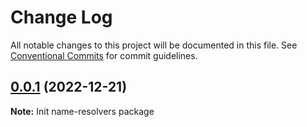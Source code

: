 # Change Log

All notable changes to this project will be documented in this file.
See [Conventional Commits](https://conventionalcommits.org) for commit guidelines.

## [0.0.1](https://github.com/cosmology-tech/cosmos-kit/compare/my-app@0.2.0...my-app@0.2.1) (2022-12-21)

**Note:** Init name-resolvers package
